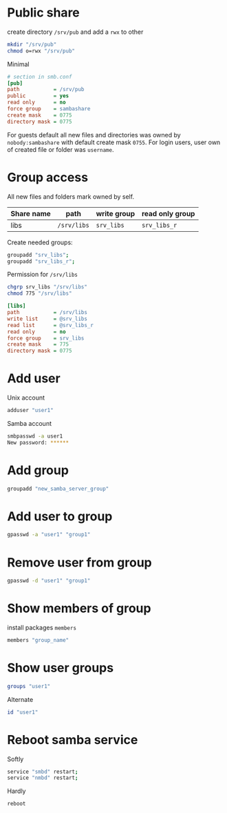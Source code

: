 # Public share

create directory `/srv/pub` and add a `rwx` to other
```bash
mkdir "/srv/pub"
chmod o=rwx "/srv/pub"
```

Minimal

```ini
# section in smb.conf
[pub]
path           = /srv/pub
public         = yes
read only      = no
force group    = sambashare
create mask    = 0775
directory mask = 0775
```

For guests default all new files and directories was owned by `nobody:sambashare` with default create mask `0755`.
For login users, user own of created file or folder was `username`.

# Group access

All new files and folders mark owned by self.

Share name | path       | write group | read only group
-----------|------------|------------ |-----------------
libs       | `/srv/libs`  |`srv_libs`   | `srv_libs_r`

Create needed groups:
```bash
groupadd "srv_libs";
groupadd "srv_libs_r";
```

Permission for `/srv/libs`
```bash
chgrp srv_libs "/srv/libs"
chmod 775 "/srv/libs"
```

```ini
[libs]
path           = /srv/libs
write list     = @srv_libs
read list      = @srv_libs_r
read only      = no
force group    = srv_libs
create mask    = 775
directory mask = 0775
```

# Add user
Unix account
```bash
adduser "user1"
```
Samba account
```bash
smbpasswd -a user1
New password: ******
```

# Add group
```bash
groupadd "new_samba_server_group"
```

# Add user to group
```bash
gpasswd -a "user1" "group1"
```

# Remove user from group
```bash
gpasswd -d "user1" "group1"
```

# Show members of group
install packages `members`
```bash
members "group_name"
```

# Show user groups
```bash
groups "user1"
```
Alternate
```bash
id "user1"
```

# Reboot samba service
Softly
```bash
service "smbd" restart;
service "nmbd" restart;
```
Hardly
```bash
reboot
```

